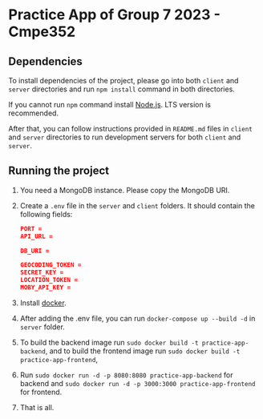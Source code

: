 # Practice App of Group 7 2023 - Cmpe352

## Dependencies

To install dependencies of the project, please go into both `client` and `server` directories and run `npm install` command in both directories.

If you cannot run `npm` command install [Node.js](https://nodejs.org/). LTS version is recommended.

After that, you can follow instructions provided in `README.md` files in `client` and `server` directories to run development servers for both `client` and `server`.

## Running the project
1. You need a MongoDB instance. Please copy the MongoDB URI.
2. Create a `.env` file in the `server` and `client` folders. It should contain the following fields:

    ```json
    PORT =
    API_URL =

    DB_URI = 

    GEOCODING_TOKEN = 
    SECRET_KEY = 
    LOCATION_TOKEN = 
    MOBY_API_KEY =  
    ```
    
3. Install [docker](https://docs.docker.com/engine/install/).
4. After adding the .env file, you can run `docker-compose up --build -d` in `server` folder.
5. To build the backend image run `sudo docker build -t practice-app-backend`, and to build the frontend image run `sudo docker build -t practice-app-frontend`,
6. Run `sudo docker run -d -p 8080:8080 practice-app-backend` for backend and `sudo docker run -d -p 3000:3000 practice-app-frontend` for frontend.
7. That is all.
